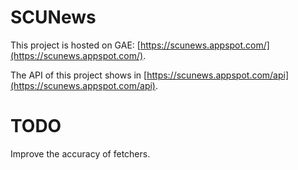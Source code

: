 # SCUNews 

This project is hosted on GAE: [https://scunews.appspot.com/](https://scunews.appspot.com/).

The API of this project shows in [https://scunews.appspot.com/api](https://scunews.appspot.com/api).

# TODO

Improve the accuracy of fetchers.